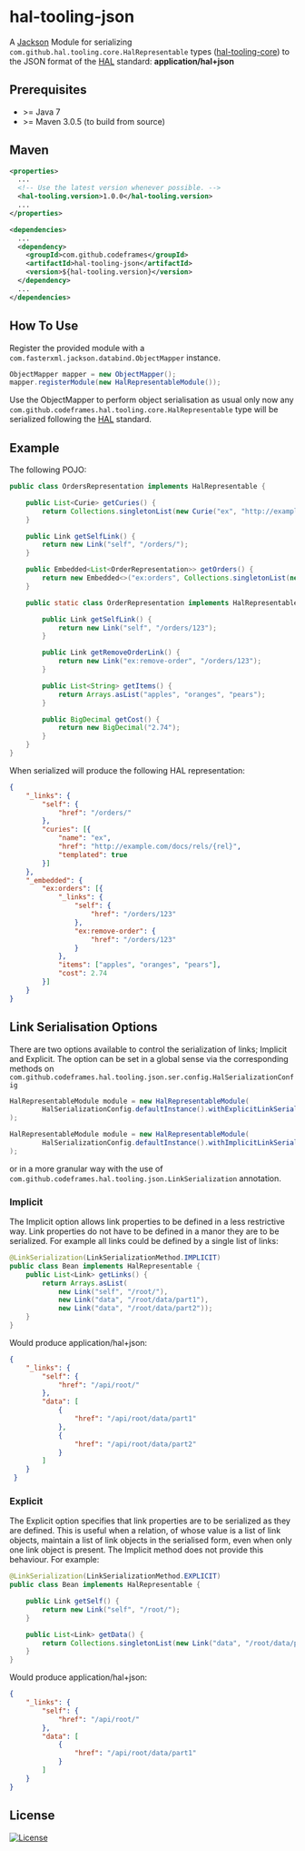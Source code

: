 # hal-tooling-json

A [Jackson](https://github.com/FasterXML/jackson) Module for serializing `com.github.hal.tooling.core.HalRepresentable`
types ([hal-tooling-core](https://github.com/codeframes/hal-tooling/tree/master/hal-tooling-core)) to the JSON format of the
[HAL](https://tools.ietf.org/html/draft-kelly-json-hal) standard: **application/hal+json**

## Prerequisites

 * \>= Java 7
 * \>= Maven 3.0.5 (to build from source)

## Maven

```xml
<properties>
  ...
  <!-- Use the latest version whenever possible. -->
  <hal-tooling.version>1.0.0</hal-tooling.version>
  ...
</properties>

<dependencies>
  ...
  <dependency>
    <groupId>com.github.codeframes</groupId>
    <artifactId>hal-tooling-json</artifactId>
    <version>${hal-tooling.version}</version>
  </dependency>
  ...
</dependencies>
```

## How To Use

Register the provided module with a `com.fasterxml.jackson.databind.ObjectMapper` instance.
```java
ObjectMapper mapper = new ObjectMapper();
mapper.registerModule(new HalRepresentableModule());
```
Use the ObjectMapper to perform object serialisation as usual only now any 
`com.github.codeframes.hal.tooling.core.HalRepresentable` type will be serialized following the 
[HAL](https://tools.ietf.org/html/draft-kelly-json-hal) standard.

## Example

The following POJO:

```java
public class OrdersRepresentation implements HalRepresentable {

    public List<Curie> getCuries() {
        return Collections.singletonList(new Curie("ex", "http://example.com/docs/rels/{rel}"));
    }

    public Link getSelfLink() {
        return new Link("self", "/orders/");
    }

    public Embedded<List<OrderRepresentation>> getOrders() {
        return new Embedded<>("ex:orders", Collections.singletonList(new OrderRepresentation()));
    }

    public static class OrderRepresentation implements HalRepresentable {

        public Link getSelfLink() {
            return new Link("self", "/orders/123");
        }

        public Link getRemoveOrderLink() {
            return new Link("ex:remove-order", "/orders/123");
        }

        public List<String> getItems() {
            return Arrays.asList("apples", "oranges", "pears");
        }

        public BigDecimal getCost() {
            return new BigDecimal("2.74");
        }
    }
}
```

When serialized will produce the following HAL representation:

```json
{
    "_links": {
        "self": {
            "href": "/orders/"
        },
        "curies": [{
            "name": "ex",
            "href": "http://example.com/docs/rels/{rel}",
            "templated": true
        }]
    },
    "_embedded": {
        "ex:orders": [{
            "_links": {
                "self": {
                    "href": "/orders/123"
                },
                "ex:remove-order": {
                    "href": "/orders/123"
                }
            },
            "items": ["apples", "oranges", "pears"],
            "cost": 2.74
        }]
    }
}
```

## Link Serialisation Options

There are two options available to control the serialization of links; Implicit and Explicit. The
option can be set in a global sense via the corresponding methods on
`com.github.codeframes.hal.tooling.json.ser.config.HalSerializationConfig`

```java
HalRepresentableModule module = new HalRepresentableModule(
        HalSerializationConfig.defaultInstance().withExplicitLinkSerialization()
);
```

```java
HalRepresentableModule module = new HalRepresentableModule(
        HalSerializationConfig.defaultInstance().withImplicitLinkSerialization()
);
```

or in a more granular way with the use of `com.github.codeframes.hal.tooling.json.LinkSerialization` annotation.

### Implicit

The Implicit option allows link properties to be defined in a less restrictive way. Link properties do not have to
be defined in a manor they are to be serialized. For example all links could be defined by a single list of links:

```java
@LinkSerialization(LinkSerializationMethod.IMPLICIT)
public class Bean implements HalRepresentable {
    public List<Link> getLinks() {
        return Arrays.asList(
            new Link("self", "/root/"),
            new Link("data", "/root/data/part1"),
            new Link("data", "/root/data/part2"));
    }
}
```
Would produce application/hal+json:
```json
{
    "_links": {
        "self": {
            "href": "/api/root/"
        },
        "data": [
            {
                "href": "/api/root/data/part1"
            },
            {
                "href": "/api/root/data/part2"
            }
        ]
    }
 }
```

### Explicit

The Explicit option specifies that link properties are to be serialized as they are defined. This is useful when a
relation, of whose value is a list of link objects, maintain a list of link objects in the serialised form, even when
only one link object is present. The Implicit method does not provide this behaviour. For example:

```java
@LinkSerialization(LinkSerializationMethod.EXPLICIT)
public class Bean implements HalRepresentable {

    public Link getSelf() {
        return new Link("self", "/root/");
    }

    public List<Link> getData() {
        return Collections.singletonList(new Link("data", "/root/data/part1"));
    }
}
```
Would produce application/hal+json:
```json
{
    "_links": {
        "self": {
            "href": "/api/root/"
        },
        "data": [
            {
                "href": "/api/root/data/part1"
            }
        ]
    }
}
```

## License

[![License](http://img.shields.io/:license-apache-blue.svg)](http://www.apache.org/licenses/LICENSE-2.0.html)
